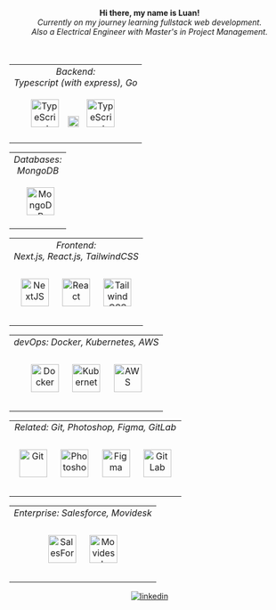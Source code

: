 <div align="center">
  <p align="center">
  <b>
    Hi there, my name is Luan!<br>
      </b>
        <i>
        Currently on my journey learning fullstack web development.<br>
        Also a Electrical Engineer with Master's in Project Management.<br>
    </i>
  <br><br>
  </p>
  <table>
    <td valign="top" align="center">
        <div align="center">
            <i> Backend: </i> <br>
            <i> Typescript (with express), Go</i> <br><br>
            <a href="https://www.typescriptlang.org/" target="_blank" style="display: inline-block; margin-right: 2px;"><img
                src="https://profilinator.rishav.dev/skills-assets/typescript-original.svg" alt="TypeScript"
                height="50" /></a>
            <a href="https://expressjs.com/" target="_blank" style="display: inline-block; margin-right: 10px; margin-left: 10px;"><img
                src="https://www.guayerd.com/wp-content/uploads//2021/04/expressjs-logo.svg" alt="Express.js"
                height="20" /></a>
            <a href="https://go.dev/" target="_blank" style="display: inline-block; margin-right: 10px;"><img
                src="https://upload.wikimedia.org/wikipedia/commons/thumb/0/05/Go_Logo_Blue.svg/1200px-Go_Logo_Blue.svg.png" alt="TypeScript"
                height="50" /></a>
        </div> <br>
    </td>
  </table>
  <table>
    <td valign="top" align="center">
        <div align="center">
            <i> Databases: </i> <br>
            <i> MongoDB </i> <br><br>
            <a href="https://www.mongodb.com/" target="_blank" style="display: inline-block; margin-left: 10px;"><img
                src="https://profilinator.rishav.dev/skills-assets/mongodb-original-wordmark.svg" alt="MongoDB"
                height="50" /></a>
        </div> <br>
    </td>
  </table>
  <table>
    <tr>
      <td valign="top" align="center">
        <i> Frontend: </i> <br>
        <i> Next.js, React.js, TailwindCSS </i> <br><br>
        <div align="center">
          <a href="https://nextjs.org/" target="_blank"><img style="margin: 10px"
              src="https://profilinator.rishav.dev/skills-assets/nextjs.png" alt="NextJS" height="50" /></a>
          <a href="https://reactjs.org/" target="_blank"><img style="margin: 10px"
              src="https://profilinator.rishav.dev/skills-assets/react-original-wordmark.svg" alt="React"
              height="50" /></a>
          <a href="https://www.tailwindcss.com/" target="_blank"><img style="margin: 10px"
              src="https://profilinator.rishav.dev/skills-assets/tailwindcss.svg" alt="Tailwind CSS" height="50" /></a>
        </div> <br>
      </td>
    </tr>
      </table>
      <table>
    <tr>
    <tr>
      <td valign="top" align="center">
        <i> devOps: Docker, Kubernetes, AWS </i><br><br>
        <div align="center">
          <a href="https://www.docker.com/" target="_blank"><img style="margin: 10px"
                src="https://profilinator.rishav.dev/skills-assets/docker-original-wordmark.svg" alt="Docker" height="50" /></a>
          <a href="https://kubernetes.io/" target="_blank"><img style="margin: 10px"
              src="https://profilinator.rishav.dev/skills-assets/kubernetes-icon.svg" alt="Kubernetes" height="50" /></a>
          <a href="https://aws.amazon.com/" target="_blank"><img style="margin: 10px"
              src="https://profilinator.rishav.dev/skills-assets/amazonwebservices-original-wordmark.svg" alt="AWS" height="50" /></a>
        </div> <br>
      </td>
    </tr>
  </table>
  <table>
    <tr>
    <tr>
      <td valign="top" align="center">
        <i> Related: Git, Photoshop, Figma, GitLab </i><br><br>
        <div align="center">
          <a href="https://github.com/" target="_blank"><img style="margin: 10px"
              src="https://profilinator.rishav.dev/skills-assets/git-scm-icon.svg" alt="Git" height="50" /></a>
          <a href="https://www.adobe.com/in/products/photoshop.html" target="_blank"><img style="margin: 10px"
              src="https://profilinator.rishav.dev/skills-assets/photoshop-plain.svg" alt="Photoshop" height="50" /></a>
          <a href="https://www.figma.com/" target="_blank"><img style="margin: 10px"
              src="https://profilinator.rishav.dev/skills-assets/figma-icon.svg" alt="Figma" height="50" /></a>
          <a href="https://about.gitlab.com/" target="_blank"><img style="margin: 10px"
              src="https://profilinator.rishav.dev/skills-assets/gitlab.svg" alt="GitLab" height="50" /></a>
        </div> <br>
      </td>
    </tr>
  </table>
  <table>
    <tr>
    <tr>
      <td valign="top" align="center">
        <i> Enterprise: Salesforce, Movidesk </i><br><br>
        <div align="center">
          <a href="http://www.salesforce.com/" target="_blank"><img style="margin: 10px"
              src="https://profilinator.rishav.dev/skills-assets/salesforce.png" alt="SalesForce" height="50" /></a>
          <a href="https://www.movidesk.com/" target="_blank"><img style="margin: 10px"
              src="https://registration.movidesk.com/Content/images/movidesk-form.svg" alt="Movidesk" height="50" /></a>
        </div> <br>
      </td>
    </tr>
  </table>

  <a href="https://www.linkedin.com/in/luangabriel/" target="_blank">
    <img src=https://img.shields.io/badge/linkedin-%231E77B5.svg?&style=for-the-badge&logo=linkedin&logoColor=white
      alt=linkedin style="margin-bottom: 5px;" />
  </a>
</div>
